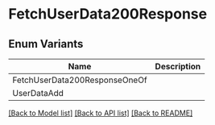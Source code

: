 # FetchUserData200Response

## Enum Variants

| Name | Description |
|---- | -----|
| FetchUserData200ResponseOneOf |  |
| UserDataAdd |  |

[[Back to Model list]](../README.md#documentation-for-models) [[Back to API list]](../README.md#documentation-for-api-endpoints) [[Back to README]](../README.md)


